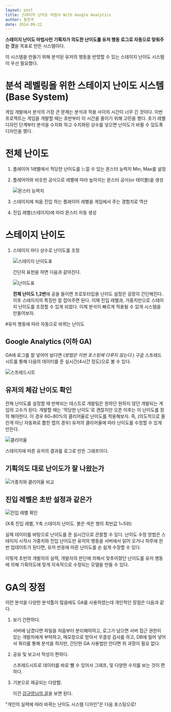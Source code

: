 ```yaml
---
layout: post
title: 스테이지 난이도 마법사 With Google Analytics
author: 황찬주
date: 2014-09-22
---
```


**스테이지 난이도 마법사란 기획자가 의도한 난이도를 유저 행동 로그로 자동으로 맞춰주는 것**을 목표로 만든 시스템이다.

이 시스템을 만들기 위해 분석된 유저의 행동을 반영할 수 있는 스테이지 난이도 시스템이 우선 필요했다.


# 분석 레벨링을 위한 스테이지 난이도 시스템 (Base System)

게임 개발에서 분석의 가장 큰 문제는 분석과 적용 사이의 시간이 너무 긴 것이다. 이번 프로젝트는 게임을 개발할 때는 초반부터 이 시간을 줄이기 위해 고민을 했다. 초기 레벨 디자인 단계부터 분석을 수치화 하고 수치화된 상수를 넣으면 난이도가 바뀔 수 있도록 디자인을 했다.


# 전체 난이도

1.  플레이어 1레벨에서 적당한 난이도를 느낄 수 있는 몬스터 능력치 Min, Max를 설정
2.  플레어어와 비슷한 공식으로 레벨에 따라 높아지는 몬스터 공식(or 테이블)을 생성

    ![몬스터 능력치](/img/posts/2014-09-22-Level_design_wizard_withGA/monsterLevelset.png)
3.  스테이지에 처음 진입 하는 플레이어 레벨을 게임에서 주는 경험치로 역산
4.  진입 레벨(스테이지)에 따라 몬스터 자동 생성


# 스테이지 난이도

1.  스테이지 마다 상수로 난이도를 조정

    ![스테이지 난이도표](/img/posts/2014-09-22-Level_design_wizard_withGA/levelbyStage.png)

    간단히 표현을 하면 다음과 같아진다.

    ![난이도표](/img/posts/2014-09-22-Level_design_wizard_withGA/sampleLeveldesign.png)

    **전체 난이도 1,2번**에 공을 들이면 프로토타입용 난이도 설정은 굉장히 간단해진다. 이후 스테이지의 특징만 잘 잡아주면 된다. 이제 진입 레벨과, 가중치만으로 스테이지 난이도를 조정할 수 있게 되었다. 이제 분석이 빠르게 적용될 수 있게 시스템을 만들어보자.


#유저 행동에 따라 자동으로 바뀌는 난이도 

## Google Analytics (이하 GA)

GA에 로그를 잘 넣어어 놨다면 (*방법은 이번 포스팅에 다루지 않는다.*) 구글 스프레드 시트를 통해 다음의 데이터를 준 실시간(4시간 정도)으로 볼 수 있다.

![스프레드시트](/img/posts/2014-09-22-Level_design_wizard_withGA/GAspreadsheet.png)

## 유저의 체감 난이도 확인

전체 난이도를 설정할 때 반복되는 테스트로 개발팀은 원하던 원하지 않던 개발되는 게임의 고수가 된다. 개발할 때는 '적당한 난이도'로 괜찮지만 오픈 이후는 이 난이도를 정의 해야한다. 이 경우 60~80%의 클리어율로 난이도를 적용해보자. 즉, (의도적으로 올린게 아닌 자동화로 뽑힌 맵의 경우) 유저의 클리어율에 따라 난이도를 수정할 수 있게 만든다.

![클리어율](/img/posts/2014-09-22-Level_design_wizard_withGA/ClearRate.png)

스테이지에 따른 유저의 결과를 로그로 만든 그래프이다.

## 기획의도 대로 난이도가 잘 나왔는가

![가중치와 클리어율 비교](/img/posts/2014-09-22-Level_design_wizard_withGA/GA1.png)

## 진입 레벨은 초반 설정과 같은가

![진입 레벨 확인](/img/posts/2014-09-22-Level_design_wizard_withGA/GA2.png)

(X축 진입 레벨, Y축 스테이지 난이도. 붉은 색은 행의 최빈값 1~5위)

실제 데이터를 바탕으로 난이도를 준 실시간으로 관찰할 수 있다.  난이도 수정 방법은 스테이지 시작시 가중치와 진입 난이도만 유저의 행동을 서버에서 읽어 오거나 하루에 한번 업데이트가 된다면, 유저 반응에 따른 난이도를 손 쉽게 수정할 수 있다.

이렇게 초반의 개발자의 실력, 개발자의 판단에 의해서 맞추어졌던 난이도를 유저 행동에 의해 기획의도에 맞게 지속적으로 수정되는 모델을 만들 수 있다.


# GA의 장점

이런 분석을 다양한 분석툴이 많음에도 GA를 사용하였는데 개인적인 장점은 다음과 같다. 

1.  보기 간편하다.

    서버에 남겼다면 파일을 처음부터 분리해야하고, 로그가 남으면 서버 접근 권한이 있는 개발자에게 부탁하고, 메모장으로 받아서 무결성 검사를 하고, DB에 밀어 넣어서 쿼리를 통해 분석을 하지만, 간단한 GA 사용법만 안다면 위 과정이 필요 없다.
2.  공유 및 보고서 작성이 편하다.

    스프레드시트로 데이터를 바로 뺄 수 있어서 그래프, 및 다양한 수치를 보는 것이 편하다.

3.  기본으로 제공되는 다양함.

    이건 [강규영님의 글](http://boxnwhis.kr/2014/09/15/analyze_game_using_ga_1.html)을 보면 된다.

"개인의 실력에 따라 바뀌는 난이도 시스템 디자인"은 다음 포스팅으로!
 
